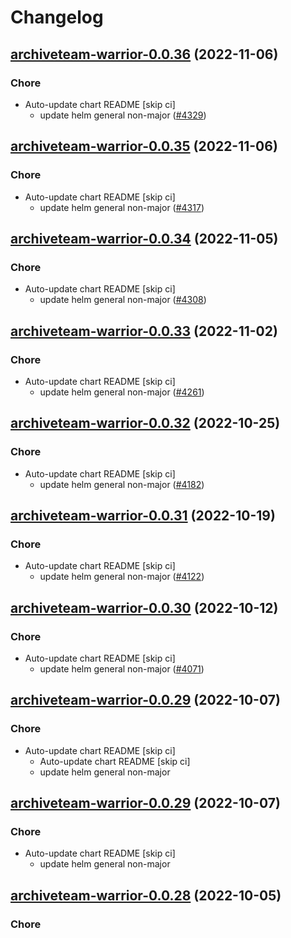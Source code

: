 # Changelog



## [archiveteam-warrior-0.0.36](https://github.com/truecharts/charts/compare/archiveteam-warrior-0.0.35...archiveteam-warrior-0.0.36) (2022-11-06)

### Chore

- Auto-update chart README [skip ci]
  - update helm general non-major ([#4329](https://github.com/truecharts/charts/issues/4329))




## [archiveteam-warrior-0.0.35](https://github.com/truecharts/charts/compare/archiveteam-warrior-0.0.34...archiveteam-warrior-0.0.35) (2022-11-06)

### Chore

- Auto-update chart README [skip ci]
  - update helm general non-major ([#4317](https://github.com/truecharts/charts/issues/4317))




## [archiveteam-warrior-0.0.34](https://github.com/truecharts/charts/compare/archiveteam-warrior-0.0.33...archiveteam-warrior-0.0.34) (2022-11-05)

### Chore

- Auto-update chart README [skip ci]
  - update helm general non-major ([#4308](https://github.com/truecharts/charts/issues/4308))




## [archiveteam-warrior-0.0.33](https://github.com/truecharts/charts/compare/archiveteam-warrior-0.0.32...archiveteam-warrior-0.0.33) (2022-11-02)

### Chore

- Auto-update chart README [skip ci]
  - update helm general non-major ([#4261](https://github.com/truecharts/charts/issues/4261))




## [archiveteam-warrior-0.0.32](https://github.com/truecharts/charts/compare/archiveteam-warrior-0.0.31...archiveteam-warrior-0.0.32) (2022-10-25)

### Chore

- Auto-update chart README [skip ci]
  - update helm general non-major ([#4182](https://github.com/truecharts/charts/issues/4182))




## [archiveteam-warrior-0.0.31](https://github.com/truecharts/charts/compare/archiveteam-warrior-0.0.30...archiveteam-warrior-0.0.31) (2022-10-19)

### Chore

- Auto-update chart README [skip ci]
  - update helm general non-major ([#4122](https://github.com/truecharts/charts/issues/4122))




## [archiveteam-warrior-0.0.30](https://github.com/truecharts/charts/compare/archiveteam-warrior-0.0.29...archiveteam-warrior-0.0.30) (2022-10-12)

### Chore

- Auto-update chart README [skip ci]
  - update helm general non-major ([#4071](https://github.com/truecharts/charts/issues/4071))




## [archiveteam-warrior-0.0.29](https://github.com/truecharts/charts/compare/archiveteam-warrior-0.0.28...archiveteam-warrior-0.0.29) (2022-10-07)

### Chore

- Auto-update chart README [skip ci]
  - Auto-update chart README [skip ci]
  - update helm general non-major




## [archiveteam-warrior-0.0.29](https://github.com/truecharts/charts/compare/archiveteam-warrior-0.0.28...archiveteam-warrior-0.0.29) (2022-10-07)

### Chore

- Auto-update chart README [skip ci]
  - update helm general non-major




## [archiveteam-warrior-0.0.28](https://github.com/truecharts/charts/compare/archiveteam-warrior-0.0.27...archiveteam-warrior-0.0.28) (2022-10-05)

### Chore

